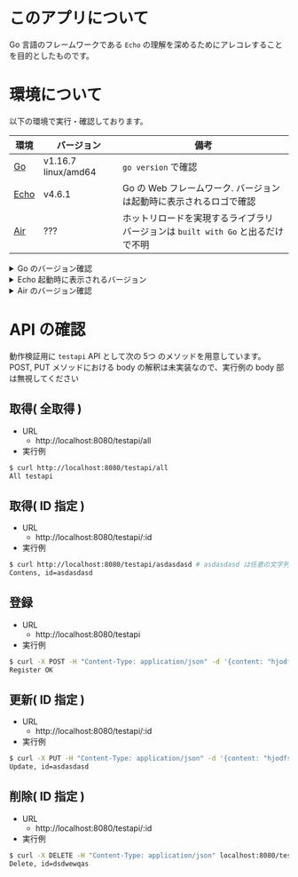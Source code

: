 # このアプリについて
Go 言語のフレームワークである `Echo` の理解を深めるためにアレコレすることを目的としたものです。 


# 環境について
以下の環境で実行・確認しております。

| 環境 | バージョン | 備考 |
| ---- | ---------- | ---- |
| [Go](https://go.dev/)   | v1.16.7 linux/amd64 | `go version` で確認 |
| [Echo](https://echo.labstack.com/) | v4.6.1     | Go の Web フレームワーク. バージョンは起動時に表示されるロゴで確認 |
| [Air](https://github.com/cosmtrek/air)  | ??? | ホットリロードを実現するライブラリ<br /> バージョンは `built with Go` と出るだけで不明 |

<details>
<summary>Go のバージョン確認</summary>

```bash
% go version
go version go1.16.7 linux/amd64
```
</details>

<details>
<summary>Echo 起動時に表示されるバージョン</summary>

```bash

   ____    __
  / __/___/ /  ___
 / _// __/ _ \/ _ \
/___/\__/_//_/\___/ v4.6.1
High performance, minimalist Go web framework
https://echo.labstack.com
____________________________________O/_______
                                    O\
⇨ http server started on [::]:8080

```

</details>

<details>
<summary>Air のバージョン確認</summary>

```bash
% air -v

  __    _   ___  
 / /\  | | | |_) 
/_/--\ |_| |_| \_ , built with Go 

```
</details>

# API の確認
動作検証用に `testapi` API として次の 5つ のメソッドを用意しています。 
POST, PUT メソッドにおける body の解釈は未実装なので、実行例の body 部は無視してください

## 取得( 全取得 )
- URL
  - http://localhost:8080/testapi/all
- 実行例
```bash
$ curl http://localhost:8080/testapi/all
All testapi
```

## 取得( ID 指定 )
- URL
  - http://localhost:8080/testapi/:id
- 実行例
```bash
$ curl http://localhost:8080/testapi/asdasdasd # asdasdasd は任意の文字列 
Contens, id=asdasdasd
```

## 登録
- URL
  - http://localhost:8080/testapi
- 実行例
```bash
$ curl -X POST -H "Content-Type: application/json" -d '{content: "hjodfsdfsdf"}' localhost:8080/testapi
Register OK
```

## 更新( ID 指定 )
- URL
  - http://localhost:8080/testapi/:id
- 実行例
```bash
$ curl -X PUT -H "Content-Type: application/json" -d '{content: "hjodfsdfsdf"}' localhost:8080/testapi/asdasdasd
Update, id=asdasdasd
```

## 削除( ID 指定 )
- URL
  - http://localhost:8080/testapi/:id
- 実行例
```bash
$ curl -X DELETE -H "Content-Type: application/json" localhost:8080/testapi/dsdwewqas
Delete, id=dsdwewqas
```
